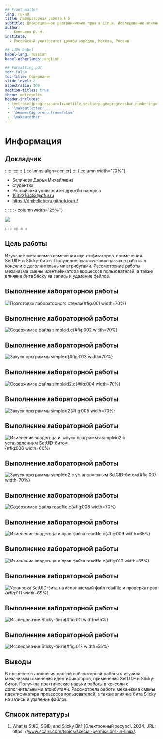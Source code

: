 ```yaml
---
## Front matter
lang: ru-RU
title: Лабораторная работа № 5
subtitle: Дискреционное разграничение прав в Linux. Исследование влияния дополнительных атрибутов
author:
  - Беличева Д. М.
institute:
  - Российский университет дружбы народов, Москва, Россия

## i18n babel
babel-lang: russian
babel-otherlangs: english

## Formatting pdf
toc: false
toc-title: Содержание
slide_level: 2
aspectratio: 169
section-titles: true
theme: metropolis
header-includes:
 - \metroset{progressbar=frametitle,sectionpage=progressbar,numbering=fraction}
 - '\makeatletter'
 - '\beamer@ignorenonframefalse'
 - '\makeatother'
---
```


# Информация

## Докладчик

:::::::::::::: {.columns align=center}
::: {.column width="70%"}

  * Беличева Дарья Михайловна
  * студентка
  * Российский университет дружбы народов
  * [1032216453@pfur.ru](mailto:1032216453@pfur.ru)
  * <https://dmbelicheva.github.io/ru/>

:::
::: {.column width="25%"}

![](./image/belicheva.jpg)

:::
::::::::::::::

## Цель работы

Изучение механизмов изменения идентификаторов, применения
SetUID- и Sticky-битов. Получение практических навыков работы в консоли с дополнительными атрибутами. Рассмотрение работы механизма
смены идентификатора процессов пользователей, а также влияние бита
Sticky на запись и удаление файлов.

## Выполнение лабораторной работы

![Подготовка лабораторного стенда](image/1.png){#fig:001 width=70%}

## Выполнение лабораторной работы

![Содержимое файла simpleid.c](image/2.png){#fig:002 width=70%}

## Выполнение лабораторной работы

![Запуск программы simpleid](image/3.png){#fig:003 width=70%}

## Выполнение лабораторной работы

![Содержимое файла simpleid2.c](image/4.png){#fig:004 width=70%}

## Выполнение лабораторной работы

![Запуск программы simpleid2](image/5.png){#fig:005 width=70%}

## Выполнение лабораторной работы

![Изменение владельца и запуск программы simpleid2 с установленным SetUID-битом](image/6.png){#fig:006 width=60%}

## Выполнение лабораторной работы

![Запуск программы simpleid2 с установленным SetGID-битом](image/7.png){#fig:007 width=70%}

## Выполнение лабораторной работы

![Содержимое файла readfile.c](image/8.png){#fig:008 width=70%}

## Выполнение лабораторной работы

![Изменение владельца и прав файла readfile.c](image/9.png){#fig:009 width=65%}

## Выполнение лабораторной работы

![Изменение владельца и прав файла readfile.c](image/10.png){#fig:010 width=65%}

## Выполнение лабораторной работы

![Установка SetUID-бита на исполняемый файл readfile и проверка прав](image/11.png){#fig:011 width=65%}

## Выполнение лабораторной работы

![Исследование Sticky-бита](image/11.png){#fig:011 width=65%}

## Выполнение лабораторной работы

![Исследование Sticky-бита](image/12.png){#fig:012 width=55%}

## Выводы

В процессе выполнения данной лабораторной работы я изучила механизмы изменения идентификаторов, применения
SetUID- и Sticky-битов. Получила практические навыки работы в консоли с дополнительными атрибутами. Рассмотрела работы механизма
смены идентификатора процессов пользователей, а также влияние бита
Sticky на запись и удаление файлов.

## Список литературы

1. What is SUID, SGID, and Sticky Bit? [Электронный ресурс]. 2024. URL: https: //www.scaler.com/topics/special-permissions-in-linux/.